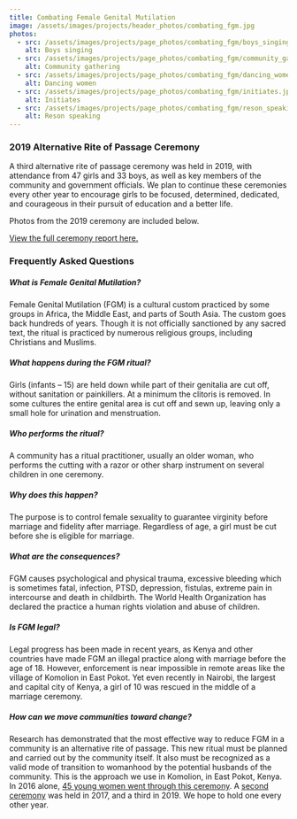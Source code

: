 ```yaml
---
title: Combating Female Genital Mutilation
image: /assets/images/projects/header_photos/combating_fgm.jpg
photos:
  - src: /assets/images/projects/page_photos/combating_fgm/boys_singing.jpg
    alt: Boys singing
  - src: /assets/images/projects/page_photos/combating_fgm/community_gathering.jpg
    alt: Community gathering
  - src: /assets/images/projects/page_photos/combating_fgm/dancing_women.jpg
    alt: Dancing women
  - src: /assets/images/projects/page_photos/combating_fgm/initiates.jpg
    alt: Initiates
  - src: /assets/images/projects/page_photos/combating_fgm/reson_speaking.jpg
    alt: Reson speaking
---
```

### 2019 Alternative Rite of Passage Ceremony
A third alternative rite of passage ceremony was held in 2019, with attendance from 47 girls and 33 boys, as well as key
members of the community and government officials. We plan to continue these ceremonies every other year to encourage
girls to be focused, determined, dedicated, and courageous in their pursuit of education and a better life.

Photos from the 2019 ceremony are included below.

[View the full ceremony report here.](/assets/pdf/2019report.pdf)

### Frequently Asked Questions

##### What is Female Genital Mutilation?
Female Genital Mutilation (FGM) is a cultural custom practiced by some groups in Africa, the Middle East, and parts of
South Asia. The custom goes back hundreds of years. Though it is not officially sanctioned by any sacred text, the
ritual is practiced by numerous religious groups, including Christians and Muslims.

##### What happens during the FGM ritual?
Girls (infants – 15) are held down while part of their genitalia are cut off, without sanitation or painkillers. At a
minimum the clitoris is removed. In some cultures the entire genital area is cut off and sewn up, leaving only a small
hole for urination and menstruation.

##### Who performs the ritual?
A community has a ritual practitioner, usually an older woman, who performs the cutting with a razor or other sharp
instrument on several children in one ceremony.

##### Why does this happen?
The purpose is to control female sexuality to guarantee virginity before marriage and fidelity after marriage.
Regardless of age, a girl must be cut before she is eligible for marriage.

##### What are the consequences?
FGM causes psychological and physical trauma, excessive bleeding which is sometimes fatal, infection, PTSD, depression,
fistulas, extreme pain in intercourse and death in childbirth. The World Health Organization has declared the practice a
human rights violation and abuse of children.

##### Is FGM legal?
Legal progress has been made in recent years, as Kenya and other countries have made FGM an illegal practice along with
marriage before the age of 18. However, enforcement is near impossible in remote areas like the village of Komolion in
East Pokot. Yet even recently in Nairobi, the largest and capital city of Kenya, a girl of 10 was rescued in the middle
of a marriage ceremony.

##### How can we move communities toward change?
Research has demonstrated that the most effective way to reduce FGM in a community is an alternative rite of passage.
This new ritual must be planned and carried out by the community itself. It also must be recognized as a valid mode of
transition to womanhood by the potential husbands of the community. This is the approach we use in Komolion, in East
Pokot, Kenya. In 2016 alone, [45 young women went through this ceremony](https://www.youtube.com/watch?v=yGBTKKyyYiI). A
[second ceremony](https://www.youtube.com/watch?v=Sne4eb4xemU) was held in 2017, and a third in 2019. We hope to hold
one every other year.
